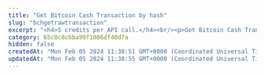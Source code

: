 ```yaml
---
title: "Get Bitcoin Cash Transaction by hash"
slug: "bchgetrawtransaction"
excerpt: "<h4>5 credits per API call.</h4><br/><p>Get Bitcoin Cash Transaction by transaction hash.</p>"
category: 65c0c8c6ba99f1006df40d7a
hidden: false
createdAt: "Mon Feb 05 2024 11:38:51 GMT+0000 (Coordinated Universal Time)"
updatedAt: "Mon Feb 05 2024 11:38:55 GMT+0000 (Coordinated Universal Time)"
---
```

